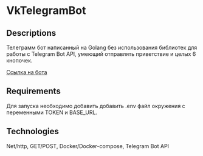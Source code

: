 # VkTelegramBot
## Descriptions
Телеграмм бот написанный на Golang без использования библиотек для работы с Telegram Bot API, умеющий отправлять приветствие и целых 6 кнопочек.


[Ссылка на бота](https://t.me/ForMissingSemBot)

## Requirements
Для запуска необходимо добавить добавить .env файл окружения с переменными TOKEN и BASE_URL.

## Technologies
Net/http, GET/POST, Docker/Docker-compose, Telegram Bot API


